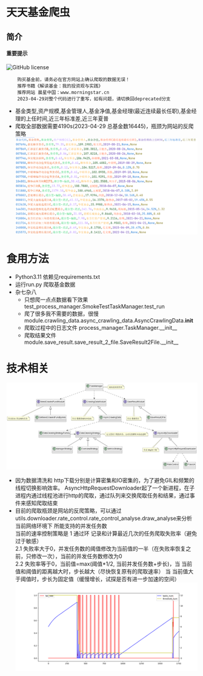 # 天天基金爬虫

## 简介

#### 重要提示

![GitHub license](https://img.shields.io/github/license/tindy2013/subconverter.svg)

        购买基金前，请务必在官方网站上确认爬取的数据无误！
        推荐书籍《解读基金：我的投资观与实践》
        推荐网站 晨星中国：www.morningstar.cn
        2023-04-29对整个代码进行了重写，如有问题，请切换回deprecated分支

- 基金类型,资产规模,基金管理人,基金净值,基金经理(最近连续最长任职),基金经理的上任时间,近三年标准差,近三年夏普
- 爬取全部数据需要4190s(2023-04-29 总基金数16445)，瓶颈为网站的反爬策略
  ![Image text](docs/img/result.png)

# 食用方法

- Python3.11 依赖见requirements.txt
- 运行run.py 爬取基金数据
- 杂七杂八
  - 只想爬一点点数据看下效果 test_process_manager.SmokeTestTaskManager.test_run
  - 爬了很多我不需要的数据，很慢 module.crawling_data.async_crawling_data.AsyncCrawlingData.__init__
  - 爬取过程中的日志文件 process_manager.TaskManager.\_\_init__
  - 爬取结果文件 module.save_result.save_result_2_file.SaveResult2File.\_\_init__

# 技术相关
![Image text](docs/img/overview.png)
- 因为数据清洗和 http下载分别是计算密集和IO密集的，为了避免GIL和频繁的线程切换影响效率。
AsyncHttpRequestDownloader起了一个新进程，在子进程内通过线程池进行http的爬取，通过队列来交换爬取任务和结果，通过事件来感知爬取结束
- 目前的爬取瓶颈是网站的反爬策略，可以通过utils.downloader.rate_control.rate_control_analyse.draw_analyse来分析当前网络环境下
所能支持的并发任务数  
当前的速率控制策略是 1 通过环 记录和计算最近几次的任务爬取失败率（避免过于敏感）  
2.1 失败率大于0，并发任务数的阈值修改为当前值的一半（在失败率恢复之前，只修改一次），当前的并发任务数修改为0  
2.2 失败率等于0，当前值=max(阈值*1/2, 当前并发任务数+步长)，当 当前值和阈值的距离越大时，步长越大（尽快恢复原有的爬取速率）
当 当前值大于阈值时，步长为固定值（缓慢增长，试探是否有进一步加速的空间）
![Image text](docs/img/rate_control.png)